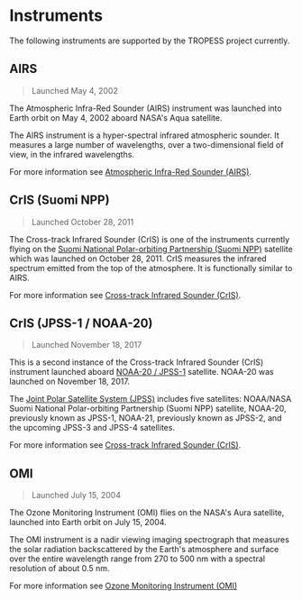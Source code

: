 # Instruments

The following instruments are supported by the TROPESS project currently.  

## AIRS

> Launched May 4, 2002

The Atmospheric Infra-Red Sounder (AIRS) instrument was launched into Earth orbit on May 4, 2002 aboard NASA's Aqua satellite. 

The AIRS instrument is a hyper-spectral infrared atmospheric sounder. It measures a large number of wavelengths, over a two-dimensional field of view, in the infrared wavelengths.

For more information see [Atmospheric Infra-Red Sounder (AIRS)](https://airs.jpl.nasa.gov/mission/airs-project-instrument-suite/airs/).

## CrIS (Suomi NPP)

> Launched October 28, 2011

The Cross-track Infrared Sounder (CrIS) is one of the instruments currently flying on the [Suomi National Polar-orbiting Partnership (Suomi NPP)](https://en.wikipedia.org/wiki/Suomi_NPP) satellite which was launched on October 28, 2011. CrIS measures the infrared spectrum emitted from the top of the atmosphere. It is functionally similar to AIRS.

For more information see [Cross-track Infrared Sounder (CrIS)](https://www.nesdis.noaa.gov/current-satellite-missions/currently-flying/joint-polar-satellite-system/cross-track-infrared).

## CrIS (JPSS-1 / NOAA-20)

> Launched November 18, 2017

This is a second instance of the Cross-track Infrared Sounder (CrIS) instrument launched aboard [NOAA-20 / JPSS-1](https://en.wikipedia.org/wiki/NOAA-20) satellite. NOAA-20 was launched on November 18, 2017.

The [Joint Polar Satellite System (JPSS)](https://www.nesdis.noaa.gov/current-satellite-missions/currently-flying/joint-polar-satellite-system) includes five satellites: NOAA/NASA Suomi National Polar-orbiting Partnership (Suomi NPP) satellite, NOAA-20, previously known as JPSS-1, NOAA-21, previously known as JPSS-2, and the upcoming JPSS-3 and JPSS-4 satellites. 

For more information see [Cross-track Infrared Sounder (CrIS)](https://www.nesdis.noaa.gov/current-satellite-missions/currently-flying/joint-polar-satellite-system/cross-track-infrared).

## OMI

> Launched July 15, 2004

The Ozone Monitoring Instrument (OMI) flies on the NASA's Aura satellite, launched into Earth orbit on July 15, 2004.

The OMI instrument is a nadir viewing imaging spectrograph that measures the solar radiation backscattered by the Earth's atmosphere and surface over the entire wavelength range from 270 to 500 nm with a spectral resolution of about 0.5 nm. 

For more information see [Ozone Monitoring Instrument (OMI)](https://www.knmiprojects.nl/projects/ozone-monitoring-instrument)